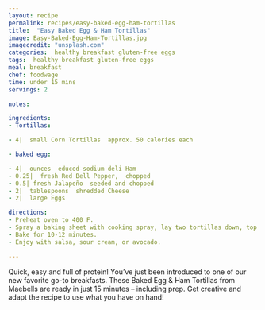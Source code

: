 ```yaml
---
layout: recipe
permalink: recipes/easy-baked-egg-ham-tortillas
title:  "Easy Baked Egg & Ham Tortillas"
image: Easy-Baked-Egg-Ham-Tortillas.jpg
imagecredit: "unsplash.com"
categories:  healthy breakfast gluten-free eggs
tags:  healthy breakfast gluten-free eggs
meal: breakfast
chef: foodwage
time: under 15 mins
servings: 2

notes:

ingredients:
- Tortillas:

- 4|  small Corn Tortillas  approx. 50 calories each

- baked egg:

- 4|  ounces  educed-sodium deli Ham
- 0.25|  fresh Red Bell Pepper,  chopped
- 0.5| fresh Jalapeño  seeded and chopped
- 2|  tablespoons  shredded Cheese
- 2|  large Eggs

directions:
- Preheat oven to 400 F.
- Spray a baking sheet with cooking spray, lay two tortillas down, top with peppers, ham, and cheese, top with remaining tortillas, carefully crack egg over top.
- Bake for 10-12 minutes.
- Enjoy with salsa, sour cream, or avocado.

---
```


Quick, easy and full of protein! You’ve just been introduced to one of our new favorite go-to breakfasts. These Baked Egg & Ham Tortillas from Maebells are ready in just 15 minutes – including prep. Get creative and adapt the recipe to use what you have on hand!